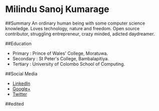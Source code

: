 # Milindu Sanoj Kumarage

##Summary
An ordinary human being with some computer science knowledge. Loves technology, nature and freedom. Open source contributor, struggling entrepreneur, crazy minded, adicted daydreamer.

##Education
* Primary : Prince of Wales' College, Moratuwa.
* Secondary : St Peter's College, Bambalapitiya.
* Tertiary : University of Colombo School of Computing.

##Social Media
* [LinkedIn](http://www.linkedin.com/in/agentmilindu)
* [Google+](https://plus.google.com/+MilinduSanojKumarage)
* [Twitter](https://twitter.com/AgentMilindu)

##edited
